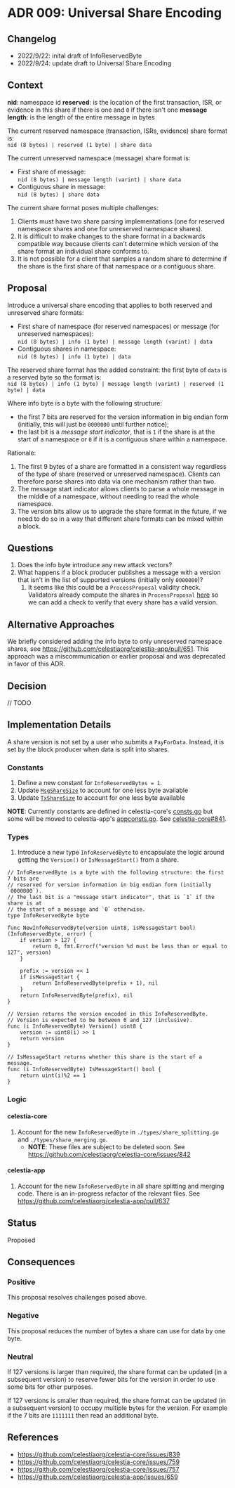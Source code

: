 # ADR 009: Universal Share Encoding
<!-- disable markdownlint MD010 because Go code snippet uses tabs -->
<!-- markdownlint-disable MD010 -->

## Changelog

- 2022/9/22: inital draft of InfoReservedByte
- 2022/9/24: update draft to Universal Share Encoding

## Context

**nid**: namespace id
**reserved**: is the location of the first transaction, ISR, or evidence in this share if there is one and `0` if there isn't one
**message length**: is the length of the entire message in bytes

The current reserved namespace (transaction, ISRs, evidence) share format is:<br>`nid (8 bytes) | reserved (1 byte) | share data`

The current unreserved namespace (message) share format is:

- First share of message:<br>`nid (8 bytes) | message length (varint) | share data`
- Contiguous share in message:<br>`nid (8 bytes) | share data`

The current share format poses multiple challenges:

1. Clients must have two share parsing implementations (one for reserved namespace shares and one for unreserved namespace shares).
1. It is difficult to make changes to the share format in a backwards compatible way because clients can't determine which version of the share format an individual share conforms to.
1. It is not possible for a client that samples a random share to determine if the share is the first share of that namespace or a contiguous share.

## Proposal

Introduce a universal share encoding that applies to both reserved and unreserved share formats:

- First share of namespace (for reserved namespaces) or message (for unreserved namespaces):<br>`nid (8 bytes) | info (1 byte) | message length (varint) | data`
- Contiguous shares in namespace:<br>`nid (8 bytes) | info (1 byte) | data`

The reserved share format has the added constraint: the first byte of `data` is a reserved byte so the format is:<br>`nid (8 bytes) | info (1 byte) | message length (varint) | reserved (1 byte) | data`

Where info byte is a byte with the following structure:

- the first 7 bits are reserved for the version information in big endian form (initially, this will just be `0000000` until further notice);
- the last bit is a *message start indicator*, that is `1` if the share is at the start of a namespace or `0` if it is a contiguous share within a namespace.

Rationale:

1. The first 9 bytes of a share are formatted in a consistent way regardless of the type of share (reserved or unreserved namespace). Clients can therefore parse shares into data via one mechanism rather than two.
1. The message start indicator allows clients to parse a whole message in the middle of a namespace, without needing to read the whole namespace.
1. The version bits allow us to upgrade the share format in the future, if we need to do so in a way that different share formats can be mixed within a block.

## Questions

1. Does the info byte introduce any new attack vectors?
1. What happens if a block producer publishes a message with a version that isn't in the list of supported versions (initially only `0000000`)?
    1. It seems like this could be a `ProcessProposal` validity check. Validators already compute the shares in `ProcessProposal` [here](https://github.com/rootulp/celestia-app/blob/ad050e28678119adae02536db3ef5ce083ea1436/app/process_proposal.go#L104-L110) so we can add a check to verify that every share has a valid version.

## Alternative Approaches

We briefly considered adding the info byte to only unreserved namespace shares, see <https://github.com/celestiaorg/celestia-app/pull/651>. This approach was a miscommunication or earlier proposal and was deprecated in favor of this ADR.

## Decision

// TODO

## Implementation Details

A share version is not set by a user who submits a `PayForData`. Instead, it is set by the block producer when data is split into shares.

### Constants

1. Define a new constant for `InfoReservedBytes = 1`.
1. Update [`MsgShareSize`](https://github.com/celestiaorg/celestia-core/blob/v0.34.x-celestia/pkg/consts/consts.go#L26) to account for one less byte available
1. Update [`TxShareSize`](https://github.com/celestiaorg/celestia-core/blob/v0.34.x-celestia/pkg/consts/consts.go#L24) to account for one less byte available

**NOTE**: Currently constants are defined in celestia-core's [consts.go](https://github.com/celestiaorg/celestia-core/blob/master/pkg/consts/consts.go) but some will be moved to celestia-app's [appconsts.go](https://github.com/celestiaorg/celestia-app/tree/evan/non-interactive-defaults-feature/pkg/appconsts). See [celestia-core#841](https://github.com/celestiaorg/celestia-core/issues/841).

### Types

1. Introduce a new type `InfoReservedByte` to encapsulate the logic around getting the `Version()` or `IsMessageStart()` from a share.

```golang
// InfoReservedByte is a byte with the following structure: the first 7 bits are
// reserved for version information in big endian form (initially `0000000`).
// The last bit is a "message start indicator", that is `1` if the share is at
// the start of a message and `0` otherwise.
type InfoReservedByte byte

func NewInfoReservedByte(version uint8, isMessageStart bool) (InfoReservedByte, error) {
	if version > 127 {
		return 0, fmt.Errorf("version %d must be less than or equal to 127", version)
	}

	prefix := version << 1
	if isMessageStart {
		return InfoReservedByte(prefix + 1), nil
	}
	return InfoReservedByte(prefix), nil
}

// Version returns the version encoded in this InfoReservedByte.
// Version is expected to be between 0 and 127 (inclusive).
func (i InfoReservedByte) Version() uint8 {
	version := uint8(i) >> 1
	return version
}

// IsMessageStart returns whether this share is the start of a message.
func (i InfoReservedByte) IsMessageStart() bool {
	return uint(i)%2 == 1
}
```

### Logic

#### celestia-core

1. Account for the new `InfoReservedByte` in `./types/share_splitting.go` and `./types/share_merging.go`.
    - **NOTE**: These files are subject to be deleted soon. See <https://github.com/celestiaorg/celestia-core/issues/842>

#### celestia-app

1. Account for the new `InfoReservedByte` in all share splitting and merging code. There is an in-progress refactor of the relevant files. See <https://github.com/celestiaorg/celestia-app/pull/637>

## Status

Proposed

## Consequences

### Positive

This proposal resolves challenges posed above.

### Negative

This proposal reduces the number of bytes a share can use for data by one byte.

### Neutral

If 127 versions is larger than required, the share format can be updated (in a subsequent version) to reserve fewer bits for the version in order to use some bits for other purposes.

If 127 versions is smaller than required, the share format can be updated (in a subsequent version) to occupy multiple bytes for the version. For example if the 7 bits are `1111111` then read an additional byte.

## References

- <https://github.com/celestiaorg/celestia-core/issues/839>
- <https://github.com/celestiaorg/celestia-core/issues/759>
- <https://github.com/celestiaorg/celestia-core/issues/757>
- <https://github.com/celestiaorg/celestia-app/issues/659>
